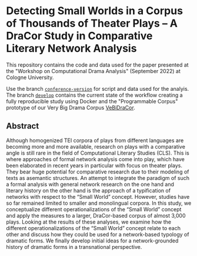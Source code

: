 # Detecting Small Worlds in a Corpus of Thousands of Theater Plays – A DraCor Study in Comparative Literary Network Analysis

This repository contains the code and data used for the paper presented at the "Workshop on Computational Drama Analysis" (September 2022) at Cologne University.

Use the branch [`conference-version`](https://github.com/dracor-org/small-world-paper/tree/conference-version) for script and data used for the analyis. The branch [`develop`](https://github.com/dracor-org/small-world-paper/tree/develop) contains the current state of the workflow creating a fully reproducible study using Docker and the "Programmable Corpus" prototype of our Very Big Drama Corpus [VeBiDraCor](https://github.com/dracor-org/vebidracor).

## Abstract

Although homogenized TEI corpora of plays from different languages are becoming more and more available, research on plays with a comparative angle is still rare in the field of Computational Literary Studies (CLS). This is where approaches of formal network analysis come into play, which have been elaborated in recent years in particular with focus on theater plays. They bear huge potential for comparative research due to their modeling of texts as asemantic structures. An attempt to integrate the paradigm of such a formal analysis with general network research on the one hand and literary history on the other hand is the approach of a typification of networks with respect to the “Small World” concept. However, studies have so far remained limited to smaller and monolingual corpora. In this study, we conceptualize different operationalizations of the “Small World” concept and apply the measures to a larger, DraCor-based corpus of almost 3,000 plays. Looking at the results of these analyses, we examine how the different operationalizations of the “Small World” concept relate to each other and discuss how they could be used for a network-based typology of dramatic forms. We finally develop initial ideas for a network-grounded history of dramatic forms in a transnational perspective.
